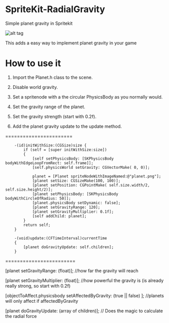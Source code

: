 SpriteKit-RadialGravity
=======================

Simple planet gravity in Spritekit

![alt tag](https://raw.githubusercontent.com/TheSneakyNarwhal/SpriteKit-RadialGravity/master/pic.png)

This adds a easy way to implement planet gravity in your game


How to use it
=======================

1. Import the Planet.h class to the scene.

2. Disable world gravity.

3. Set a spritenode with a the circular PhysicsBody as you normally would.

3. Set the gravity range of the planet.

4. Set the gravity strength (start with 0.2f).

5. Add the planet gravity update to the update method.

=======================

        -(id)initWithSize:(CGSize)size {    
            if (self = [super initWithSize:size])
            {
                [self setPhysicsBody: [SKPhysicsBody bodyWithEdgeLoopFromRect: self.frame]];
                [self.physicsWorld setGravity: CGVectorMake( 0, 0)];
                
                planet = [Planet spriteNodeWithImageNamed:@"planet.png"];
                [planet setSize: CGSizeMake(100, 100)];
                [planet setPosition: CGPointMake( self.size.width/2, self.size.height/2)];
                [planet setPhysicsBody: [SKPhysicsBody bodyWithCircleOfRadius: 50]];
                [planet.physicsBody setDynamic: false];
                [planet setGravityRange: 120];
                [planet setGravityMultiplier: 0.1f];
                [self addChild: planet];
            }
            return self;
        }

        -(void)update:(CFTimeInterval)currentTime
        {
            [planet doGravityUpdate: self.children];
        }

========================

[planet setGravityRange: (float)]; //how far the gravity will reach

[planet setGravityMultiplier: (float)]; //how powerful the gravity is (is already really strong, so start with 0.2f)

[objectToAffect.physicsbody setAffectedByGravity: (true || false) ]; //planets will only affect if affectedByGravity

[planet doGravityUpdate: (array of children)]; // Does the magic to calculate the radial force


